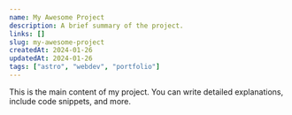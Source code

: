 ```yaml
---
name: My Awesome Project
description: A brief summary of the project.
links: []
slug: my-awesome-project
createdAt: 2024-01-26
updatedAt: 2024-01-26
tags: ["astro", "webdev", "portfolio"]
---
```


This is the main content of my project.
You can write detailed explanations, include code snippets, and more.
